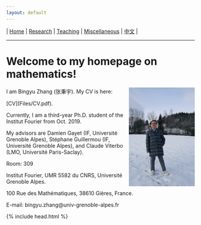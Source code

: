 ```yaml
---
layout: default
---
```




| [Home](index.md)  | [Research](research-en.md)    | [Teaching](teaching-en.md) | [Miscellaneous](miscellaneous-en.md)        | [中文](index-ch.md) |

* * *
# Welcome to my homepage on mathematics!


<div style="width:100%;">
            <img src="me.jpeg" align="right"  width="35%" height="35%"/>
            <p>I am Bingyu Zhang (张秉宇). My CV is here: </p>[CV](Files/CV.pdf).
            <p>Currently, I am a third-year Ph.D. student of the Institut Fourier from Oct. 2019.</p>
            <p>My advisors are Damien Gayet (IF, Université Grenoble Alpes), Stéphane Guillermou (IF, Université Grenoble Alpes), and Claude Viterbo (LMO, Université Paris-Saclay).</p>
<p>Room: 309</p>
<p>Institut Fourier, UMR 5582 du CNRS, Université Grenoble Alpes. </p>
<p>100 Rue des Mathématiques, 38610 Gières, France.</p>
<p>E-mail: bingyu.zhang@univ-grenoble-alpes.fr</p>
</div>




{% include head.html %}





